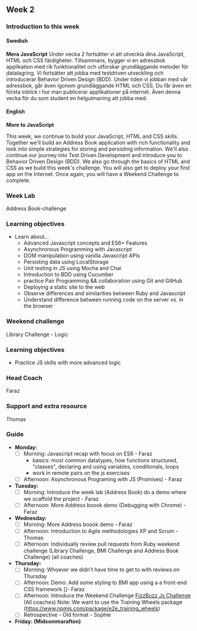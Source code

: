 ## Week 2
### Introduction to this week

#### Swedish
**Mera JavaScript**
Under vecka 2 fortsätter vi att utveckla dina JavaScript, HTML och CSS färdigheter. Tillsammans, bygger vi en adressbok applikation med rik funktionalitet och utforskar grundläggande metoder för datalagring. Vi fortsätter att jobba med testdriven utveckling och introducerar Behavior Driven Design (BDD). Under tiden vi jobban med vår adressbok, går även igonom grundläggande HTML och CSS. Du får även en första inblick i hur man publicerar applikationer på internet. Även denna vecka för du som student en helgutmaning att jobba med.

#### English
**More to JavaScript**

This week, we continue to build your JavaScript, HTML and CSS skills. Together we'll build an Address Book application with rich functionality and look into simple strategies for storing and persisting information. We'll also continue our journey into Test Driven Development and introduce you to Behavior Driven Design (BDD). We also go through the basics of HTML and CSS as we build this week's challenge. You will also get to deploy your first app on the Internet. Once again, you will have a Weekend Challenge to complete.

### Week Lab
Address Book-challenge

### Learning objectives
* Learn about...
  - Advanced Javascript concepts and ES6+ Features
  - Asynchronous Programming with Javascript
  - DOM manipulation using vanilla Javascript APIs
  - Persisting data using LocalStorage
  - Unit testing in JS using Mocha and Chai
  - Introduction to BDD using Cucumber
  - practice Pair Programming && collaboration using Git and GitHub
  - Deploying a static site to the web
  - Observe differences and similarities between Ruby and Javascript
  - Understand difference between running code on the server vs. in the browser

### Weekend challenge
Library Challenge - Logic

### Learning objectives
- Practice JS skills with more advanced logic

### Head Coach 
Faraz

### Support and extra resource
Thomas

### Guide
- **Monday:**
  - [ ] Morning: Javascript recap with focus on ES6 - Faraz
    - basics: most common datatypes, how functions structured, "classes", declaring and using variables, conditionals, loops
    - work in remote pairs on the js exercises
  - [ ] Afternoon: Asynchronous Programing with JS (Promises) - Faraz
- **Tuesday:**
  - [ ] Morning: Introduce the week lab (Address Book) do a demo where we scaffold the project - Faraz
  - [ ] Afternoon: More Address boook demo (Debugging with Chrome) - Faraz
- **Wednesday:**
  - [ ] Morning: More Address boook demo - Faraz
  - [ ] Afternoon: Introduction to Agile methodologies XP and Scrum - Thomas
  - [ ] Afternoon: Individually review pull requests from Ruby weekend challenge (Library Challenge, BMI Challenge and Address Book Challenge)  (all coaches) 
- **Thursday:**
  - [ ] Morning: Whoever we didn't have time to get to with reviews on Thursday
  - [ ] Afternoon: Demo: Add some styling to BMI app using a a front-end CSS framework []- Faraz
  - [ ] Afternoon: Introduce the Weekend Challenge [FizzBuzz Js Challenge ](../miscellaneous/assessments/week_2_assessment.md) (All coaches) Note: We want to use the Training Wheels package (https://www.npmjs.com/package/e2e_training_wheels)
  - [ ] Retrospective - Old format - Sophie
- **Friday: (Midsommarafton)** 

